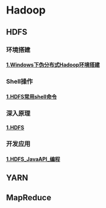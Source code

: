 # Hadoop

## HDFS
### 环境搭建
#### [1.Windows下伪分布式Hadoop环境搭建](Windows下伪分布式Hadoop环境搭建.md)

### Shell操作
#### [1.HDFS常用shell命令](HDFS常用shell命令.md)

### 深入原理
#### [1.HDFS](HDFS.md)

### 开发应用
#### [1.HDFS_JavaAPI_编程](HDFS_JavaAPI_编程.md)


## YARN


## MapReduce
